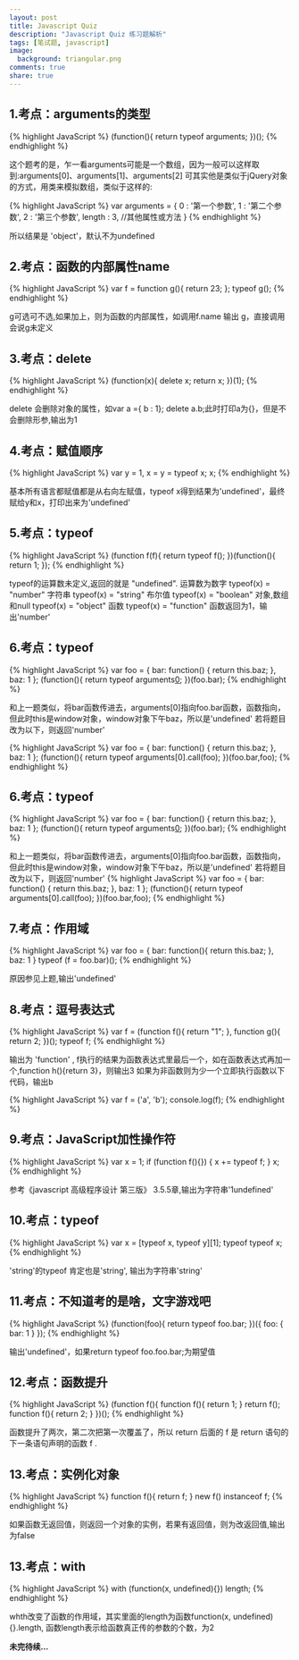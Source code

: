 ```yaml
---
layout: post
title: Javascript Quiz
description: "Javascript Quiz 练习题解析"
tags: [笔试题, javascript]
image:
  background: triangular.png
comments: true
share: true
---
```


## 1.考点：arguments的类型

{% highlight JavaScript %}
  (function(){
	  return typeof arguments;
  })();
{% endhighlight %}

这个题考的是，乍一看arguments可能是一个数组，因为一般可以这样取到:arguments[0]、arguments[1]、arguments[2]
可其实他是类似于jQuery对象的方式，用类来模拟数组，类似于这样的:

{% highlight JavaScript %}
  var arguments = {
  	  0 : '第一个参数',
	  1 : '第二个参数',
	  2 : '第三个参数',
	  length : 3,
	  //其他属性或方法
  }
{% endhighlight %}

所以结果是 'object'，默认不为undefined

## 2.考点：函数的内部属性name

{% highlight JavaScript %}
  var f = function g(){ return 23; };
  typeof g();
{% endhighlight %}

g可选可不选,如果加上，则为函数的内部属性，如调用f.name 输出 g，直接调用会说g未定义

## 3.考点：delete

{% highlight JavaScript %}
  (function(x){
      delete x;
      return x;
  })(1);
{% endhighlight %}

delete 会删除对象的属性，如var a ={ b : 1}; delete a.b;此时打印a为{}，但是不会删除形参,输出为1

## 4.考点：赋值顺序

{% highlight JavaScript %}
  var y = 1, x = y = typeof x;
  x;
{% endhighlight %}

基本所有语言都赋值都是从右向左赋值，typeof x得到结果为'undefined'，最终赋给y和x，打印出来为'undefined'

## 5.考点：typeof

{% highlight JavaScript %}
  (function f(f){
    return typeof f();
  })(function(){ return 1; });
{% endhighlight %}

typeof的运算数未定义,返回的就是 "undefined". 运算数为数字 typeof(x) = "number" 字符串 typeof(x) = "string" 布尔值 typeof(x) = "boolean" 对象,数组和null typeof(x) = "object" 函数 typeof(x) = "function" 
函数返回为1，输出'number'

## 6.考点：typeof

{% highlight JavaScript %}
  var foo = {
    bar: function() { return this.baz; },
    baz: 1
  };
  (function(){
    return typeof arguments[0]();
  })(foo.bar);
{% endhighlight %}

和上一题类似，将bar函数传进去，arguments[0]指向foo.bar函数，函数指向，但此时this是window对象，window对象下午baz，所以是'undefined'
若将题目改为以下，则返回'number'

{% highlight JavaScript %}
  var foo = {
    bar: function() { return this.baz; },
    baz: 1
  };
  (function(){
    return typeof arguments[0].call(foo);
  })(foo.bar,foo);
{% endhighlight %}

## 6.考点：typeof

{% highlight JavaScript %}
  var foo = {
    bar: function() { return this.baz; },
    baz: 1
  };
  (function(){
    return typeof arguments[0]();
  })(foo.bar);
{% endhighlight %}

和上一题类似，将bar函数传进去，arguments[0]指向foo.bar函数，函数指向，但此时this是window对象，window对象下午baz，所以是'undefined'
若将题目改为以下，则返回'number'
{% highlight JavaScript %}
  var foo = {
    bar: function() { return this.baz; },
    baz: 1
  };
  (function(){
    return typeof arguments[0].call(foo);
  })(foo.bar,foo);
{% endhighlight %}

## 7.考点：作用域

{% highlight JavaScript %}
  var foo = {
    bar: function(){ return this.baz; },
    baz: 1
  }
  typeof (f = foo.bar)();
{% endhighlight %}

原因参见上题,输出'undefined'

## 8.考点：逗号表达式

{% highlight JavaScript %}
  var f = (function f(){ return "1"; }, function g(){ return 2; })();
  typeof f;
{% endhighlight %}

输出为 'function' , f执行的结果为函数表达式里最后一个，如在函数表达式再加一个,function h(){return 3}，则输出3
如果为非函数则为少一个立即执行函数以下代码，输出b

{% highlight JavaScript %}
var f = ('a', 'b');
console.log(f);
{% endhighlight %}

## 9.考点：JavaScript加性操作符

{% highlight JavaScript %}
  var x = 1;
  if (function f(){}) {
    x += typeof f;
  }
  x;
{% endhighlight %}

参考《javascript 高级程序设计 第三版》 3.5.5章,输出为字符串'1undefined'

## 10.考点：typeof

{% highlight JavaScript %}
  var x = [typeof x, typeof y][1];
  typeof typeof x;
{% endhighlight %}

'string'的typeof 肯定也是'string', 输出为字符串'string'

## 11.考点：不知道考的是啥，文字游戏吧

{% highlight JavaScript %}
  (function(foo){
    return typeof foo.bar;
  })({ foo: { bar: 1 } });
{% endhighlight %}

输出'undefined'，如果return typeof foo.foo.bar;为期望值

## 12.考点：函数提升

{% highlight JavaScript %}
  (function f(){
    function f(){ return 1; }
    return f();
    function f(){ return 2; }
  })();
{% endhighlight %}

函数提升了两次，第二次把第一次覆盖了，所以 return 后面的 f 是 return 语句的下一条语句声明的函数 f .

## 13.考点：实例化对象

{% highlight JavaScript %}
  function f(){ return f; }
  new f() instanceof f;
{% endhighlight %}

如果函数无返回值，则返回一个对象的实例，若果有返回值，则为改返回值,输出为false

## 13.考点：with

{% highlight JavaScript %}
  with (function(x, undefined){}) length;
{% endhighlight %}

whth改变了函数的作用域，其实里面的length为函数function(x, undefined){}.length, 函数length表示给函数真正传的参数的个数，为2

<strong>未完待续...</strong>